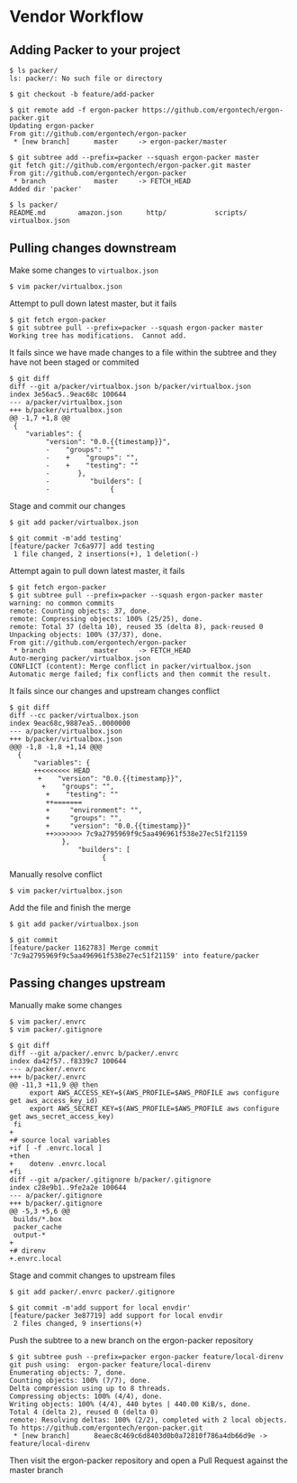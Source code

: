 # Vendor Workflow

## Adding Packer to your project
```
$ ls packer/
ls: packer/: No such file or directory

$ git checkout -b feature/add-packer

$ git remote add -f ergon-packer https://github.com/ergontech/ergon-packer.git
Updating ergon-packer
From git://github.com/ergontech/ergon-packer
 * [new branch]      master     -> ergon-packer/master

$ git subtree add --prefix=packer --squash ergon-packer master
git fetch git://github.com/ergontech/ergon-packer.git master
From git://github.com/ergontech/ergon-packer
 * branch            master     -> FETCH_HEAD
Added dir 'packer'

$ ls packer/
README.md        amazon.json      http/            scripts/       virtualbox.json
```

## Pulling changes downstream
Make some changes to `virtualbox.json`
```
$ vim packer/virtualbox.json
```

Attempt to pull down latest master, but it fails
```
$ git fetch ergon-packer
$ git subtree pull --prefix=packer --squash ergon-packer master
Working tree has modifications.  Cannot add.
```

It fails since we have made changes to a file within the subtree and they have not been staged or commited
```
$ git diff
diff --git a/packer/virtualbox.json b/packer/virtualbox.json
index 3e56ac5..9eac68c 100644
--- a/packer/virtualbox.json
+++ b/packer/virtualbox.json
@@ -1,7 +1,8 @@
 {
    "variables": {
         "version": "0.0.{{timestamp}}",
         -    "groups": ""
         -    +    "groups": "",
         -    +    "testing": ""
         -       },
         -          "builders": [
         -               {
```

Stage and commit our changes
```
$ git add packer/virtualbox.json

$ git commit -m'add testing'
[feature/packer 7c6a977] add testing
 1 file changed, 2 insertions(+), 1 deletion(-)
```

Attempt again to pull down latest master, it fails
```
$ git fetch ergon-packer
$ git subtree pull --prefix=packer --squash ergon-packer master
warning: no common commits
remote: Counting objects: 37, done.
remote: Compressing objects: 100% (25/25), done.
remote: Total 37 (delta 10), reused 35 (delta 8), pack-reused 0
Unpacking objects: 100% (37/37), done.
From git://github.com/ergontech/ergon-packer
 * branch            master     -> FETCH_HEAD
Auto-merging packer/virtualbox.json
CONFLICT (content): Merge conflict in packer/virtualbox.json
Automatic merge failed; fix conflicts and then commit the result.
```

It fails since our changes and upstream changes conflict
```
$ git diff
diff --cc packer/virtualbox.json
index 9eac68c,9887ea5..0000000
--- a/packer/virtualbox.json
+++ b/packer/virtualbox.json
@@@ -1,8 -1,8 +1,14 @@@
  {
      "variables": {
      ++<<<<<<< HEAD
       +    "version": "0.0.{{timestamp}}",
        +    "groups": "",
         +    "testing": ""
         ++=======
         +     "environment": "",
         +     "groups": "",
         +     "version": "0.0.{{timestamp}}"
         ++>>>>>>> 7c9a2795969f9c5aa496961f538e27ec51f21159
             },
                 "builders": [
                       {
```

Manually resolve conflict
```
$ vim packer/virtualbox.json
```

Add the file and finish the merge
```
$ git add packer/virtualbox.json

$ git commit
[feature/packer 1162783] Merge commit
'7c9a2795969f9c5aa496961f538e27ec51f21159' into feature/packer
```

## Passing changes upstream
Manually make some changes
```
$ vim packer/.envrc
$ vim packer/.gitignore

$ git diff
diff --git a/packer/.envrc b/packer/.envrc
index da42f57..f8339c7 100644
--- a/packer/.envrc
+++ b/packer/.envrc
@@ -11,3 +11,9 @@ then
     export AWS_ACCESS_KEY=$(AWS_PROFILE=$AWS_PROFILE aws configure get aws_access_key_id)
     export AWS_SECRET_KEY=$(AWS_PROFILE=$AWS_PROFILE aws configure get aws_secret_access_key)
 fi
+
+# source local variables
+if [ -f .envrc.local ]
+then
+    dotenv .envrc.local
+fi
diff --git a/packer/.gitignore b/packer/.gitignore
index c28e9b1..9fe2a2e 100644
--- a/packer/.gitignore
+++ b/packer/.gitignore
@@ -5,3 +5,6 @@
 builds/*.box
 packer_cache
 output-*
+
+# direnv
+.envrc.local
```

Stage and commit changes to upstream files
```
$ git add packer/.envrc packer/.gitignore

$ git commit -m'add support for local envdir'
[feature/packer 3e87719] add support for local envdir
 2 files changed, 9 insertions(+)
```

Push the subtree to a new branch on the ergon-packer repository
```
$ git subtree push --prefix=packer ergon-packer feature/local-direnv
git push using:  ergon-packer feature/local-direnv
Enumerating objects: 7, done.
Counting objects: 100% (7/7), done.
Delta compression using up to 8 threads.
Compressing objects: 100% (4/4), done.
Writing objects: 100% (4/4), 440 bytes | 440.00 KiB/s, done.
Total 4 (delta 2), reused 0 (delta 0)
remote: Resolving deltas: 100% (2/2), completed with 2 local objects.
To https://github.com/ergontech/ergon-packer.git
 * [new branch]      8eaec8c469c6d8403d0b0a72810f786a4db66d9e -> feature/local-direnv
```

Then visit the ergon-packer repository and open a Pull Request against the master branch
